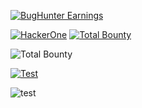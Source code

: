 [![BugHunter Earnings](https://img.shields.io/badge/BugHunter%20Earnings-%24614-blue?style=flat-square&logo=hackerone&logoColor=white)](https://hackerone.com/zebbern)

[![HackerOne](https://img.shields.io/badge/HackerOne-%23494649?style=flat-square&logo=hackerone&logoColor=white)](https://hackerone.com/yourusername)
[![Total Bounty](https://img.shields.io/badge/Total%20Bounty-$1234-blue?style=flat-square)](https://hackerone.com/yourusername/badges)



![Total Bounty](https://img.shields.io/badge/Total%20Bounty-$1234-blue?style=flat-square)


[![Test](https://img.shields.io/badge/Hackerone-Active-brightgreen)](https://github.com/anthropics/claude-code)

![test](https://webhook.site/85a1fde6-193b-474e-95c7-849974cf42cf)